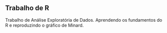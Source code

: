 ## Trabalho de R

Trabalho de Análise Exploratória de Dados. Aprendendo os fundamentos do R e reproduzindo o gráfico de Minard.

